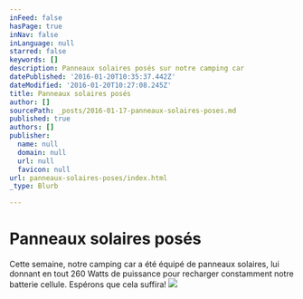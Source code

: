 ```yaml
---
inFeed: false
hasPage: true
inNav: false
inLanguage: null
starred: false
keywords: []
description: Panneaux solaires posés sur notre camping car
datePublished: '2016-01-20T10:35:37.442Z'
dateModified: '2016-01-20T10:27:08.245Z'
title: Panneaux solaires posés
author: []
sourcePath: _posts/2016-01-17-panneaux-solaires-poses.md
published: true
authors: []
publisher:
  name: null
  domain: null
  url: null
  favicon: null
url: panneaux-solaires-poses/index.html
_type: Blurb

---
```

# Panneaux solaires posés

Cette semaine, notre camping car a été équipé de panneaux solaires, lui donnant en tout 260 Watts de puissance pour recharger constamment notre batterie cellule. Espérons que cela suffira!
![](https://the-grid-user-content.s3-us-west-2.amazonaws.com/08d69e6d-b23c-4f85-b5c1-cb435a20e58d.jpg)